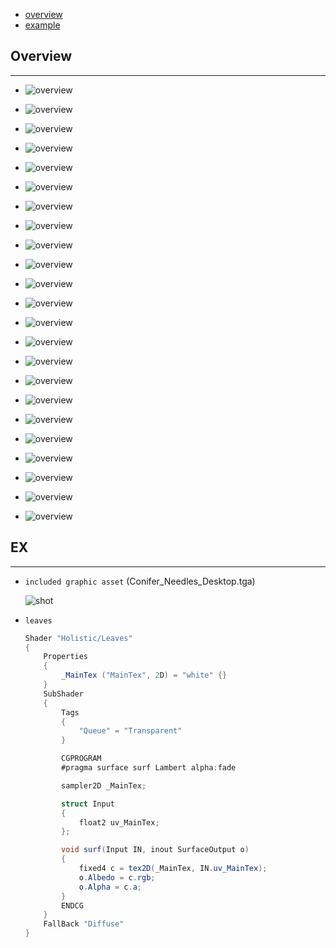 * [overview](#overview)
* [example](#example)

## Overview <a name="overview"></a>

---

* ![overview](_asset/img/01.png)

* ![overview](_asset/img/02.png)

* ![overview](_asset/img/03.png)

* ![overview](_asset/img/04.png)

* ![overview](_asset/img/05.png)

* ![overview](_asset/img/06.png)

* ![overview](_asset/img/08.png)

* ![overview](_asset/img/09.png)

* ![overview](_asset/img/10.png)

* ![overview](_asset/img/11.png)

* ![overview](_asset/img/12.png)

* ![overview](_asset/img/17.png)

* ![overview](_asset/img/18.png)

* ![overview](_asset/img/19.png)

* ![overview](_asset/img/20.png)

* ![overview](_asset/img/21.png)

* ![overview](_asset/img/22.png)

* ![overview](_asset/img/23.png)

* ![overview](_asset/img/24.png)

* ![overview](_asset/img/25.png)

* ![overview](_asset/img/26.png)

* ![overview](_asset/img/27.png)

* ![overview](_asset/img/29.png)

## EX <a name="example"></a>

---

* `included graphic asset` (Conifer_Needles_Desktop.tga)

    ![shot](_asset/img/Conifer_Needles_Desktop.tga)

* `leaves`

    ```c#
    Shader "Holistic/Leaves"
    {
        Properties
        {
            _MainTex ("MainTex", 2D) = "white" {}
        }
        SubShader
        {
            Tags
            {
                "Queue" = "Transparent"
            }

            CGPROGRAM
            #pragma surface surf Lambert alpha:fade

            sampler2D _MainTex;

            struct Input
            {
                float2 uv_MainTex;
            };

            void surf(Input IN, inout SurfaceOutput o)
            {
                fixed4 c = tex2D(_MainTex, IN.uv_MainTex);
                o.Albedo = c.rgb;
                o.Alpha = c.a;
            }
            ENDCG
        }
        FallBack "Diffuse"
    }
    ```